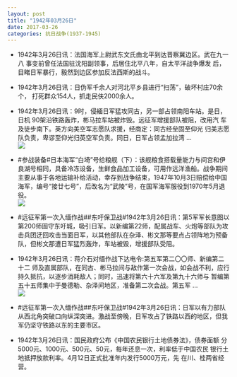 ```yaml
---
layout: post
title: "1942年03月26日"
date: 2017-03-26
categories: 抗日战争(1937-1945)
---
```


<meta name="referrer" content="no-referrer" />

- 1942年3月26日讯：法国海军上尉武东文氏由北平到达晋察冀边区。武在九一八 事变前曾任法国驻沈阳副领事，后居住北平八年，自太平洋战争爆发 后，目睹日军暴行，毅然到边区参加反法西斯的战斗。 

- 1942年3月26日讯：日伪军千余人对河北平乡县进行“扫荡”，破坏村庄70余个， 打死群众154人，抓走民伕2000余人。 

- 1942年3月26日讯：9时，侵緬日军猛攻同古，另一部占领南阳车站。是日，日机 90架沿铁路轰炸，彬马拉车站被炸毁。远征军增援部队被阻，改用汽 车及徒步南下。英方向美空军志愿队求援，经商定：同古经垒固至仰光 归美志愿队负责，卑谬至仰光归英空军负责。同日，日军占领孟加拉湾  ... <br/><img src="https://wx4.sinaimg.cn/large/aca367d8ly1fe031wpl1fj20c8090jrf.jpg" />

- #参战装备#日本海军“白埼”号给粮舰（下）：该舰粮食搭载量能力与间宫和伊良湖号相同，具备冷冻设备，生鲜食品加工设备，可用作远洋渔船。战争期间主要从事于各地运输补给活动，幸存到战争结束，1947年10月3日赔偿给中国海军，编号“接廿七号”，后改名为“武陵”号，在国军海军服役到1970年5月退役。 <br/><img src="https://wx1.sinaimg.cn/large/aca367d8ly1fe00g2qu8pj20m80sxdlr.jpg" />

- #远征军第一次入缅作战##东吁保卫战#1942年3月26日讯：第5军军长意图以第200师固守东吁城，吸引日军。以新编第22师，配属战车、火炮等部队为攻击兵团迂回攻击当面日军，以其他部队在杂泽、彬文那等要点占领阵地为预备队，但彬文那遭日军猛烈轰炸，车站被毁，增援部队受阻。 

- 1942年3月26日讯：蒋介石对缅作战下达电令:第五军第二〇〇师、新编第二十二 师及直属部队，在同古、彬马拉间与敌作第一次会战，如会战不利，应行 持久抵抗，以逐步消耗敌人；同时，迅速将第六十六军及第九十六师与 暂编第五十五师集中于曼德勒、杂泽间地区，准备第二次会战。第五军 ... <br/><img src="https://wx4.sinaimg.cn/large/aca367d8ly1fdzxu43qcnj20c8090wei.jpg" />

- #远征军第一次入缅作战##东吁保卫战#1942年3月26日讯：日军以有力部队从西北角突破口向纵深突进。激战至傍晚，日军攻占了铁路以西的地区，但我军仍坚守铁路以东的主要市区。 

- 1942年3月26日讯：国民政府公布《中国农民银行土地债券法》，债券面额 分5000元、1000元、500元、50元，每年还息一次，利率低于中国农民 银行土地抵押放款利率。4月12日正式批准年内发行5000万元，先 在川、桂两省经营。 

